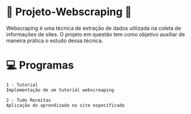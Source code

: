 # :notebook_with_decorative_cover: Projeto-Webscraping :beginner:

Webscraping é uma técnica de extração de dados utilizada na coleta de informações de sites. O projeto em questão tem como 
objetivo auxiliar de maneira prática o estudo dessa técnica.

# :computer: Programas

    1 - Tutorial
    Implementação de um tutorial webscreaping

    2 - Tudo Receitas
    Aplicação do aprendizado no site específicado